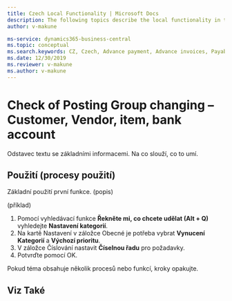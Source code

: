```yaml
---
title: Czech Local Functionality | Microsoft Docs
description: The following topics describe the local functionality in the Czech version of Business Central.
author: v-makune

ms-service: dynamics365-business-central
ms.topic: conceptual
ms.search.keywords: CZ, Czech, Advance payment, Advance invoices, Payables, Finance,  Cash, EET, Cash Desk
ms.date: 12/30/2019
ms.reviewer: v-makune
ms.author: v-makune
---
```



# Check of Posting Group changing – Customer, Vendor, item, bank account


Odstavec textu se základními informacemi. Na co slouží, co to umí.


## Použití (procesy použití)

Základní použití první funkce. (popis)

(příklad)
1. Pomocí vyhledávací funkce **Řekněte mi, co chcete udělat (Alt + Q)** vyhledejte **Nastavení kategorií**.
2. Na kartě Nastavení v záložce Obecné je potřeba vybrat **Vynucení Kategorií** a **Výchozí prioritu**.
3. V záložce Číslování nastavit **Číselnou řadu** pro požadavky.
4. Potvrďte pomocí OK.


Pokud téma obsahuje několik procesů nebo funkcí, kroky opakujte.


## Viz Také